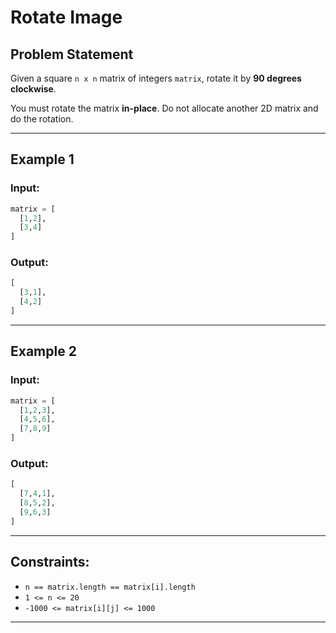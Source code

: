 # Rotate Image

## Problem Statement
Given a square `n x n` matrix of integers `matrix`, rotate it by **90 degrees clockwise**.

You must rotate the matrix **in-place**. Do not allocate another 2D matrix and do the rotation.

---

## Example 1

### Input:
```python
matrix = [
  [1,2],
  [3,4]
]
```

### Output:
```python
[
  [3,1],
  [4,2]
]
```

---

## Example 2

### Input:
```python
matrix = [
  [1,2,3],
  [4,5,6],
  [7,8,9]
]
```

### Output:
```python
[
  [7,4,1],
  [8,5,2],
  [9,6,3]
]
```

---

## Constraints:
- `n == matrix.length == matrix[i].length`
- `1 <= n <= 20`
- `-1000 <= matrix[i][j] <= 1000`

---
